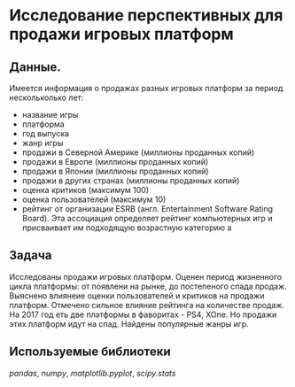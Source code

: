# Исследование перспективных для продажи игровых платформ


## Данные.

Имеется информация о продажах разных игровых платформ за период нескольколько лет:


- название игры
- платформа
- год выпуска
- жанр игры
- продажи в Северной Америке (миллионы проданных копий)
- продажи в Европе (миллионы проданных копий)
- продажи в Японии (миллионы проданных копий)
- продажи в других странах (миллионы проданных копий)
- оценка критиков (максимум 100)
- оценка пользователей (максимум 10)
- рейтинг от организации ESRB (англ. Entertainment Software Rating Board). Эта ассоциация определяет рейтинг компьютерных игр и присваивает им подходящую возрастную категорию
а

## Задача

Исследованы продажи игровых платформ. Оценен период жизненного цикла платформы: от появлени на рынке, до постепеного спада продаж. Выяснено влиянеие оценки пользователей и критиков на продажи платформ. Отмечено сильное влияние рейтинга на количестве продаж. На 2017 год еть две платформы в фаворитах - PS4, XOne. Но продажи этих платформ идут на спад. Найдены популярные жанры игр. 

## Используемые библиотеки
*pandas*, *numpy*, *matplotlib.pyplot*, *scipy.stats* 

